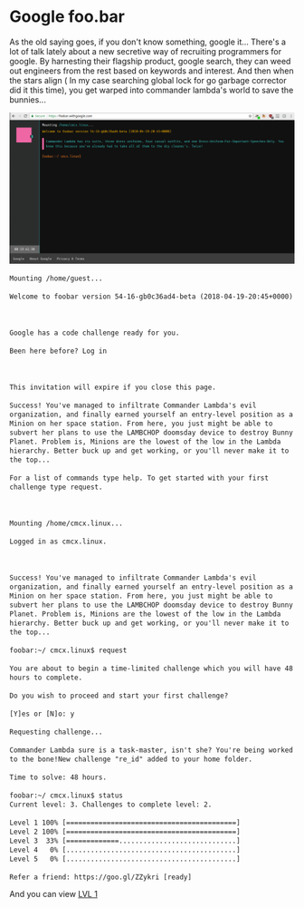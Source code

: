 Google foo.bar
==============
As the old saying goes, if you don't know something, google it...
There's a lot of talk lately about a new secretive way of recruiting programmers for google.
By harnesting their flagship product, google search, they can weed out engineers from the rest based on keywords and interest.
And then when the stars align ( In my case searching global lock for go garbage corrector did it this time), you get warped into commander lambda's world to save the bunnies... 

![Image of foo.bar](/foobar.png)

```
Mounting /home/guest...

Welcome to foobar version 54-16-gb0c36ad4-beta (2018-04-19-20:45+0000)



Google has a code challenge ready for you.

Been here before? Log in



This invitation will expire if you close this page.

Success! You've managed to infiltrate Commander Lambda's evil organization, and finally earned yourself an entry-level position as a Minion on her space station. From here, you just might be able to subvert her plans to use the LAMBCHOP doomsday device to destroy Bunny Planet. Problem is, Minions are the lowest of the low in the Lambda hierarchy. Better buck up and get working, or you'll never make it to the top...

For a list of commands type help. To get started with your first challenge type request.



Mounting /home/cmcx.linux...

Logged in as cmcx.linux.



Success! You've managed to infiltrate Commander Lambda's evil organization, and finally earned yourself an entry-level position as a Minion on her space station. From here, you just might be able to subvert her plans to use the LAMBCHOP doomsday device to destroy Bunny Planet. Problem is, Minions are the lowest of the low in the Lambda hierarchy. Better buck up and get working, or you'll never make it to the top...

foobar:~/ cmcx.linux$ request

You are about to begin a time-limited challenge which you will have 48 hours to complete.

Do you wish to proceed and start your first challenge?

[Y]es or [N]o: y

Requesting challenge...

Commander Lambda sure is a task-master, isn't she? You're being worked to the bone!New challenge "re_id" added to your home folder.

Time to solve: 48 hours.

foobar:~/ cmcx.linux$ status
Current level: 3. Challenges to complete level: 2.

Level 1 100% [==========================================]
Level 2 100% [==========================================]
Level 3  33% [=============.............................]
Level 4   0% [..........................................]
Level 5   0% [..........................................]

Refer a friend: https://goo.gl/ZZykri [ready]
```
And you can view [LVL 1](/Lvl1/README.md)

